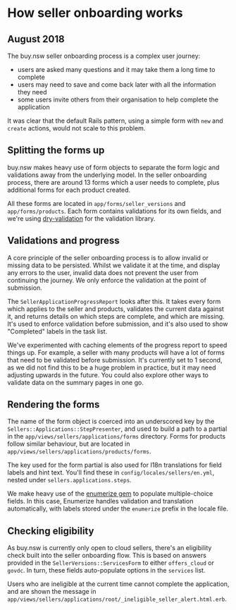 # How seller onboarding works
## August 2018

The buy.nsw seller onboarding process is a complex user journey:

- users are asked many questions and it may take them a long time to complete
- users may need to save and come back later with all the information they need
- some users invite others from their organisation to help complete the application

It was clear that the default Rails pattern, using a simple form with `new` and `create` actions, would not scale to this problem.

## Splitting the forms up

buy.nsw makes heavy use of form objects to separate the form logic and validations away from the underlying model. In the seller onboarding process, there are around 13 forms which a user needs to complete, plus additional forms for each product created.

All these forms are located in `app/forms/seller_versions` and `app/forms/products`. Each form contains validations for its own fields, and we're using [dry-validation](http://dry-rb.org/gems/dry-validation/) for the validation library.

## Validations and progress

A core principle of the seller onboarding process is to allow invalid or missing data to be persisted. Whilst we validate it at the time, and display any errors to the user, invalid data does not prevent the user from continuing the journey. We only enforce the validation at the point of submission.

The `SellerApplicationProgressReport` looks after this. It takes every form which applies to the seller and products, validates the current data against it, and returns details on which steps are complete, and which are missing. It's used to enforce validation before submission, and it's also used to show "Completed" labels in the task list.

We've experimented with caching elements of the progress report to speed things up. For example, a seller with many products will have a lot of forms that need to be validated before submission. It's currently set to 1 second, as we did not find this to be a huge problem in practice, but it may need adjusting upwards in the future. You could also explore other ways to validate data on the summary pages in one go.

## Rendering the forms

The name of the form object is coerced into an underscored key by the `Sellers::Applications::StepPresenter`, and used to build a path to a partial in the `app/views/sellers/applications/forms` directory. Forms for products follow similar behaviour, but are located in `app/views/sellers/applications/products/forms`.

The key used for the form partial is also used for I18n translations for field labels and hint text. You'll find these in `config/locales/sellers/en.yml`, nested under `sellers.applications.steps`.

We make heavy use of the [enumerize gem](https://github.com/brainspec/enumerize) to populate multiple-choice fields. In this case, Enumerize handles validation and translation automatically, with labels stored under the `enumerize` prefix in the locale file.

## Checking eligibility

As buy.nsw is currently only open to cloud sellers, there's an eligibility check built into the seller onboarding flow. This is based on answers provided in the `SellerVersions::ServicesForm` to either `offers_cloud` or `govdc`. In turn, these fields auto-populate options in the `services` list.

Users who are ineligible at the current time cannot complete the application, and are shown the message in `app/views/sellers/applications/root/_ineligible_seller_alert.html.erb`.
